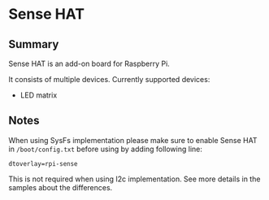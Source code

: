 ﻿# Sense HAT

## Summary

Sense HAT is an add-on board for Raspberry Pi.

It consists of multiple devices. Currently supported devices:
- LED matrix

## Notes

When using SysFs implementation please make sure to enable Sense HAT in `/boot/config.txt` before using by adding following line:

```
dtoverlay=rpi-sense
```

This is not required when using I2c implementation. See more details in the samples about the differences.